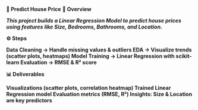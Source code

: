 **🏡 Predict House Price**
**📌 Overview**

***This project builds a Linear Regression Model to predict house prices using features like Size, Bedrooms, Bathrooms, and Location.***

**⚙️ Steps**

**Data Cleaning → Handle missing values & outliers
EDA → Visualize trends (scatter plots, heatmaps)
Model Training → Linear Regression with scikit-learn
Evaluation → RMSE & R² score**

**📊 Deliverables**

**Visualizations (scatter plots, correlation heatmap)
Trained Linear Regression model
Evaluation metrics (RMSE, R²)
Insights: Size & Location are key predictors**
